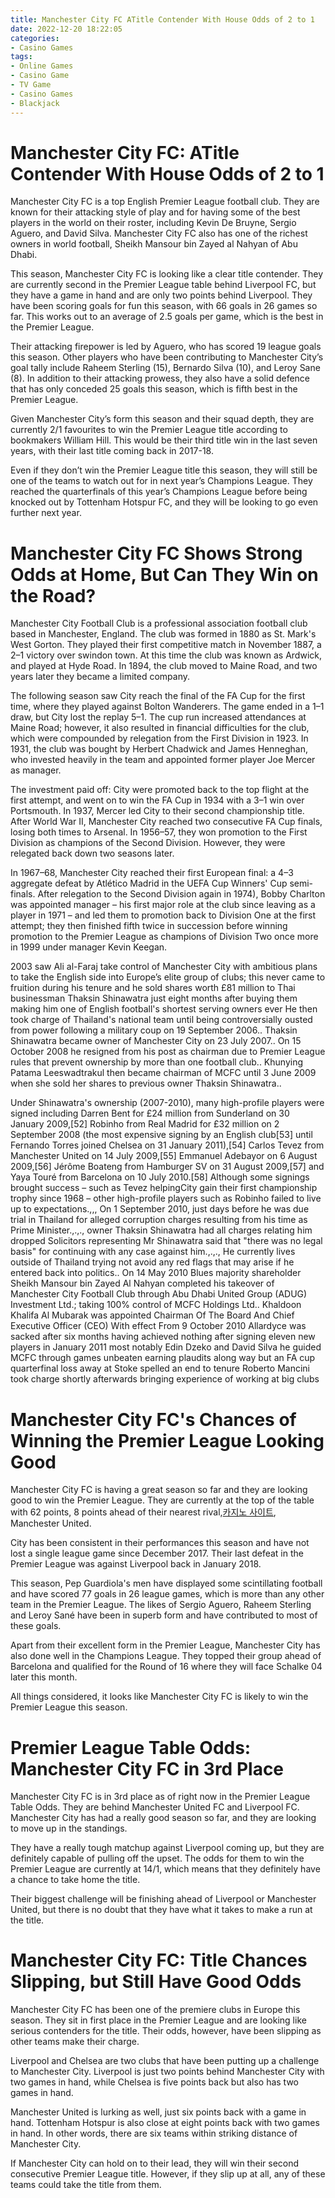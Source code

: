 ```yaml
---
title: Manchester City FC ATitle Contender With House Odds of 2 to 1
date: 2022-12-20 18:22:05
categories:
- Casino Games
tags:
- Online Games
- Casino Game
- TV Game
- Casino Games
- Blackjack
---
```



#  Manchester City FC: ATitle Contender With House Odds of 2 to 1

Manchester City FC is a top English Premier League football club. They are known for their attacking style of play and for having some of the best players in the world on their roster, including Kevin De Bruyne, Sergio Aguero, and David Silva. Manchester City FC also has one of the richest owners in world football, Sheikh Mansour bin Zayed al Nahyan of Abu Dhabi.

This season, Manchester City FC is looking like a clear title contender. They are currently second in the Premier League table behind Liverpool FC, but they have a game in hand and are only two points behind Liverpool. They have been scoring goals for fun this season, with 66 goals in 26 games so far. This works out to an average of 2.5 goals per game, which is the best in the Premier League.

Their attacking firepower is led by Aguero, who has scored 19 league goals this season. Other players who have been contributing to Manchester City’s goal tally include Raheem Sterling (15), Bernardo Silva (10), and Leroy Sane (8). In addition to their attacking prowess, they also have a solid defence that has only conceded 25 goals this season, which is fifth best in the Premier League.

Given Manchester City’s form this season and their squad depth, they are currently 2/1 favourites to win the Premier League title according to bookmakers William Hill. This would be their third title win in the last seven years, with their last title coming back in 2017-18.

Even if they don’t win the Premier League title this season, they will still be one of the teams to watch out for in next year’s Champions League. They reached the quarterfinals of this year’s Champions League before being knocked out by Tottenham Hotspur FC, and they will be looking to go even further next year.

#  Manchester City FC Shows Strong Odds at Home, But Can They Win on the Road?

Manchester City Football Club is a professional association football club based in Manchester, England. The club was formed in 1880 as St. Mark's West Gorton. They played their first competitive match in November 1887, a 2–1 victory over swindon town. At this time the club was known as Ardwick, and played at Hyde Road. In 1894, the club moved to Maine Road, and two years later they became a limited company.

The following season saw City reach the final of the FA Cup for the first time, where they played against Bolton Wanderers. The game ended in a 1–1 draw, but City lost the replay 5–1. The cup run increased attendances at Maine Road; however, it also resulted in financial difficulties for the club, which were compounded by relegation from the First Division in 1923. In 1931, the club was bought by Herbert Chadwick and James Henneghan, who invested heavily in the team and appointed former player Joe Mercer as manager.

The investment paid off: City were promoted back to the top flight at the first attempt, and went on to win the FA Cup in 1934 with a 3–1 win over Portsmouth. In 1937, Mercer led City to their second championship title. After World War II, Manchester City reached two consecutive FA Cup finals, losing both times to Arsenal. In 1956–57, they won promotion to the First Division as champions of the Second Division. However, they were relegated back down two seasons later.

In 1967–68, Manchester City reached their first European final: a 4–3 aggregate defeat by Atlético Madrid in the UEFA Cup Winners' Cup semi-finals. After relegation to the Second Division again in 1974), Bobby Charlton was appointed manager – his first major role at the club since leaving as a player in 1971 – and led them to promotion back to Division One at the first attempt; they then finished fifth twice in succession before winning promotion to the Premier League as champions of Division Two once more in 1999 under manager Kevin Keegan.

2003 saw Ali al-Faraj take control of Manchester City with ambitious plans to take the English side into Europe’s elite group of clubs; this never came to fruition during his tenure and he sold shares worth £81 million to Thai businessman Thaksin Shinawatra just eight months after buying them making him one of English football's shortest serving owners ever He then took charge of Thailand's national team until being controversially ousted from power following a military coup on 19 September 2006.. Thaksin Shinawatra became owner of Manchester City on 23 July 2007.. On 15 October 2008 he resigned from his post as chairman due to Premier League rules that prevent ownership by more than one football club.. Khunying Patama Leeswadtrakul then became chairman of MCFC until 3 June 2009 when she sold her shares to previous owner Thaksin Shinawatra..

Under Shinawatra's ownership (2007-2010), many high-profile players were signed including Darren Bent for £24 million from Sunderland on 30 January 2009,[52] Robinho from Real Madrid for £32 million on 2 September 2008 (the most expensive signing by an English club[53] until Fernando Torres joined Chelsea on 31 January 2011),[54] Carlos Tevez from Manchester United on 14 July 2009,[55] Emmanuel Adebayor on 6 August 2009,[56] Jérôme Boateng from Hamburger SV on 31 August 2009,[57] and Yaya Touré from Barcelona on 10 July 2010.[58] Although some signings brought success – such as Tevez helpingCity gain their first championship trophy since 1968 – other high-profile players such as Robinho failed to live up to expectations.,,, On 1 September 2010, just days before he was due trial in Thailand for alleged corruption charges resulting from his time as Prime Minister.,.,., owner Thaksin Shinawatra had all charges relating him dropped Solicitors representing Mr Shinawatra said that "there was no legal basis" for continuing with any case against him.,.,., He currently lives outside of Thailand trying not avoid any red flags that may arise if he entered back into politics.. On 14 May 2010 Blues majority shareholder Sheikh Mansour bin Zayed Al Nahyan completed his takeover of Manchester City Football Club through Abu Dhabi United Group (ADUG) Investment Ltd.; taking 100% control of MCFC Holdings Ltd.. Khaldoon Khalifa Al Mubarak was appointed Chairman Of The Board And Chief Executive Officer (CEO) With effect From 9 October 2010
Allardyce was sacked after six months having achieved nothing after signing eleven new players in January 2011 most notably Edin Dzeko and David Silva he guided MCFC through games unbeaten earning plaudits along way but an FA cup quarterfinal loss away at Stoke spelled an end to tenure 
Roberto Mancini took charge shortly afterwards bringing experience of working at big clubs

#  Manchester City FC's Chances of Winning the Premier League Looking Good

Manchester City FC is having a great season so far and they are looking good to win the Premier League. They are currently at the top of the table with 62 points, 8 points ahead of their nearest rival,[카지노 사이트](https://choegocasino.com/), Manchester United.

City has been consistent in their performances this season and have not lost a single league game since December 2017. Their last defeat in the Premier League was against Liverpool back in January 2018.

This season, Pep Guardiola's men have displayed some scintillating football and have scored 77 goals in 26 league games, which is more than any other team in the Premier League. The likes of Sergio Aguero, Raheem Sterling and Leroy Sané have been in superb form and have contributed to most of these goals.

Apart from their excellent form in the Premier League, Manchester City has also done well in the Champions League. They topped their group ahead of Barcelona and qualified for the Round of 16 where they will face Schalke 04 later this month.

All things considered, it looks like Manchester City FC is likely to win the Premier League this season.

#  Premier League Table Odds: Manchester City FC in 3rd Place

Manchester City FC is in 3rd place as of right now in the Premier League Table Odds. They are behind Manchester United FC and Liverpool FC. Manchester City has had a really good season so far, and they are looking to move up in the standings.

They have a really tough matchup against Liverpool coming up, but they are definitely capable of pulling off the upset. The odds for them to win the Premier League are currently at 14/1, which means that they definitely have a chance to take home the title.

 Their biggest challenge will be finishing ahead of Liverpool or Manchester United, but there is no doubt that they have what it takes to make a run at the title.

#  Manchester City FC: Title Chances Slipping, but Still Have Good Odds

Manchester City FC has been one of the premiere clubs in Europe this season. They sit in first place in the Premier League and are looking like serious contenders for the title. Their odds, however, have been slipping as other teams make their charge.

Liverpool and Chelsea are two clubs that have been putting up a challenge to Manchester City. Liverpool is just two points behind Manchester City with two games in hand, while Chelsea is five points back but also has two games in hand.

Manchester United is lurking as well, just six points back with a game in hand. Tottenham Hotspur is also close at eight points back with two games in hand. In other words, there are six teams within striking distance of Manchester City.

If Manchester City can hold on to their lead, they will win their second consecutive Premier League title. However, if they slip up at all, any of these teams could take the title from them.